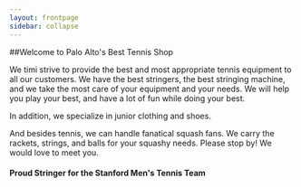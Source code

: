 ```yaml
---
layout: frontpage
sidebar: collapse
---
```


##Welcome to Palo Alto's Best Tennis Shop

We timi strive to provide the best and most appropriate tennis equipment to
all our customers.  We have the best stringers, the best stringing machine,
and we take the most care of your equipment and your needs.  We will help
you play your best, and have a lot of fun while doing your best.

In addition, we specialize in junior clothing and shoes.

And besides tennis, we can handle fanatical squash fans.  We carry the
rackets, strings, and balls for your squashy needs.  Please stop by!
We would love to meet you.

#### Proud Stringer for the Stanford Men's Tennis Team

